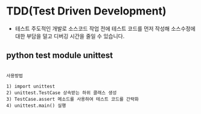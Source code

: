 # TDD(Test Driven Development)

- 테스트 주도적인 개발로 소스코드 작업 전에 테스트 코드를 먼저 작성해 소스수정에 대한 부담을 덜고 디버깅 시간을 줄일 수 있습니다.

## python test module unittest

```

사용방법

1) import unittest
2) unittest.TestCase 상속받는 하위 클래스 생성
3) TestCase.assert 메소드를 사용하여 테스트 코드를 간략화
4) unittest.main() 실행


```